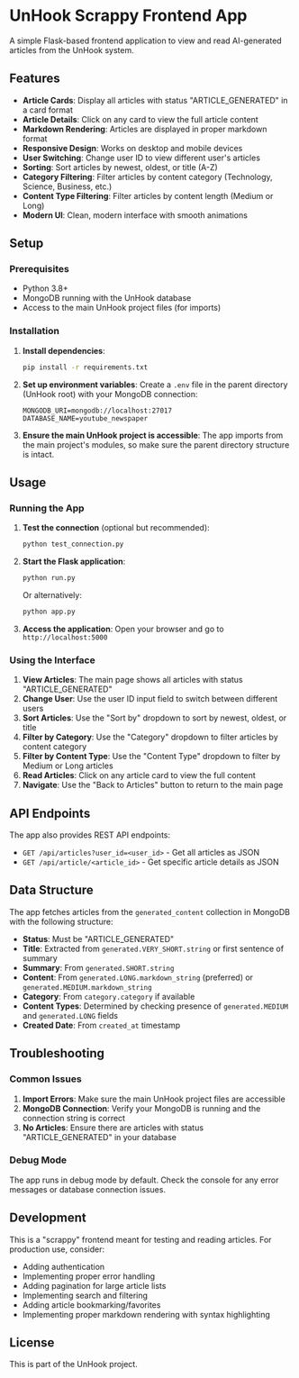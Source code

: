 # UnHook Scrappy Frontend App

A simple Flask-based frontend application to view and read AI-generated articles from the UnHook system.

## Features

- **Article Cards**: Display all articles with status "ARTICLE_GENERATED" in a card format
- **Article Details**: Click on any card to view the full article content
- **Markdown Rendering**: Articles are displayed in proper markdown format
- **Responsive Design**: Works on desktop and mobile devices
- **User Switching**: Change user ID to view different user's articles
- **Sorting**: Sort articles by newest, oldest, or title (A-Z)
- **Category Filtering**: Filter articles by content category (Technology, Science, Business, etc.)
- **Content Type Filtering**: Filter articles by content length (Medium or Long)
- **Modern UI**: Clean, modern interface with smooth animations

## Setup

### Prerequisites

- Python 3.8+
- MongoDB running with the UnHook database
- Access to the main UnHook project files (for imports)

### Installation

1. **Install dependencies**:
   ```bash
   pip install -r requirements.txt
   ```

2. **Set up environment variables**:
   Create a `.env` file in the parent directory (UnHook root) with your MongoDB connection:
   ```env
   MONGODB_URI=mongodb://localhost:27017
   DATABASE_NAME=youtube_newspaper
   ```

3. **Ensure the main UnHook project is accessible**:
   The app imports from the main project's modules, so make sure the parent directory structure is intact.

## Usage

### Running the App

1. **Test the connection** (optional but recommended):
   ```bash
   python test_connection.py
   ```

2. **Start the Flask application**:
   ```bash
   python run.py
   ```
   Or alternatively:
   ```bash
   python app.py
   ```

3. **Access the application**:
   Open your browser and go to `http://localhost:5000`

### Using the Interface

1. **View Articles**: The main page shows all articles with status "ARTICLE_GENERATED"
2. **Change User**: Use the user ID input field to switch between different users
3. **Sort Articles**: Use the "Sort by" dropdown to sort by newest, oldest, or title
4. **Filter by Category**: Use the "Category" dropdown to filter articles by content category
5. **Filter by Content Type**: Use the "Content Type" dropdown to filter by Medium or Long articles
6. **Read Articles**: Click on any article card to view the full content
7. **Navigate**: Use the "Back to Articles" button to return to the main page

## API Endpoints

The app also provides REST API endpoints:

- `GET /api/articles?user_id=<user_id>` - Get all articles as JSON
- `GET /api/article/<article_id>` - Get specific article details as JSON

## Data Structure

The app fetches articles from the `generated_content` collection in MongoDB with the following structure:

- **Status**: Must be "ARTICLE_GENERATED"
- **Title**: Extracted from `generated.VERY_SHORT.string` or first sentence of summary
- **Summary**: From `generated.SHORT.string`
- **Content**: From `generated.LONG.markdown_string` (preferred) or `generated.MEDIUM.markdown_string`
- **Category**: From `category.category` if available
- **Content Types**: Determined by checking presence of `generated.MEDIUM` and `generated.LONG` fields
- **Created Date**: From `created_at` timestamp

## Troubleshooting

### Common Issues

1. **Import Errors**: Make sure the main UnHook project files are accessible
2. **MongoDB Connection**: Verify your MongoDB is running and the connection string is correct
3. **No Articles**: Ensure there are articles with status "ARTICLE_GENERATED" in your database

### Debug Mode

The app runs in debug mode by default. Check the console for any error messages or database connection issues.

## Development

This is a "scrappy" frontend meant for testing and reading articles. For production use, consider:

- Adding authentication
- Implementing proper error handling
- Adding pagination for large article lists
- Implementing search and filtering
- Adding article bookmarking/favorites
- Implementing proper markdown rendering with syntax highlighting

## License

This is part of the UnHook project. 